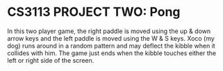 # CS3113 PROJECT TWO: Pong
In this two player game, the right paddle is moved using the up & down arrow keys
and the left paddle is moved using the W & S keys. Xoco (my dog) runs around in a
random pattern and may deflect the kibble when it collides with him. The game just
ends when the kibble touches either the left or right side of the screen.
